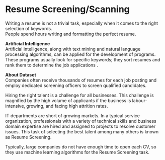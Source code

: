 # Resume Screening/Scanning <br/> 
Writing a resume is not a trivial task, especially when it comes to the right selection of keywords. <br/>
People spend hours writing and formatting the perfect resume. <br/>

**Artificial Intelligence**<br/>
Artificial intelligence, along with text mining and natural language processing algorithms, can be applied for the development of programs. <br/>
These programs usually look for specific keywords; they sort resumes and rank them to determine the job applications . <br/>


**About Dataset** <br/>
Companies often receive thousands of resumes for each job posting and employ dedicated screening officers to screen qualified candidates. <br/>

Hiring the right talent is a challenge for all businesses. This challenge is magnified by the high volume of applicants if the business is 
labour-intensive, growing, and facing high attrition rates. <br/>

IT departments are short of growing markets. In a typical service organization, professionals with a variety of technical skills and business domain 
expertise are hired and assigned to projects to resolve customer issues. This task of selecting the best talent among many others is known as Resume 
Screening. <br/>

Typically, large companies do not have enough time to open each CV, so they use machine learning algorithms for the Resume Screening task.
